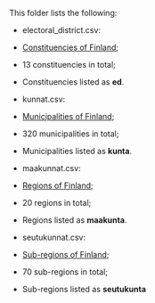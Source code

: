 This folder lists the following:
* electoral_district.csv:
 * [Constituencies of Finland](https://en.wikipedia.org/wiki/Constituencies_of_Finland);
 * 13 constituencies in total;
 * Constituencies listed as **ed**.
 
* kunnat.csv:
 * [Municipalities of Finland](https://en.wikipedia.org/wiki/Municipalities_of_Finland);
 * 320 municipalities in total;
 * Municipalities listed as **kunta**.

* maakunnat.csv:
 * [Regions of Finland](https://en.wikipedia.org/wiki/Regions_of_Finland);
 * 20 regions in total;
 * Regions listed as **maakunta**.

* seutukunnat.csv:
 * [Sub-regions of Finland](https://en.wikipedia.org/wiki/Sub-regions_of_Finland);
 * 70 sub-regions in total;
 * Sub-regions listed as **seutukunta**
